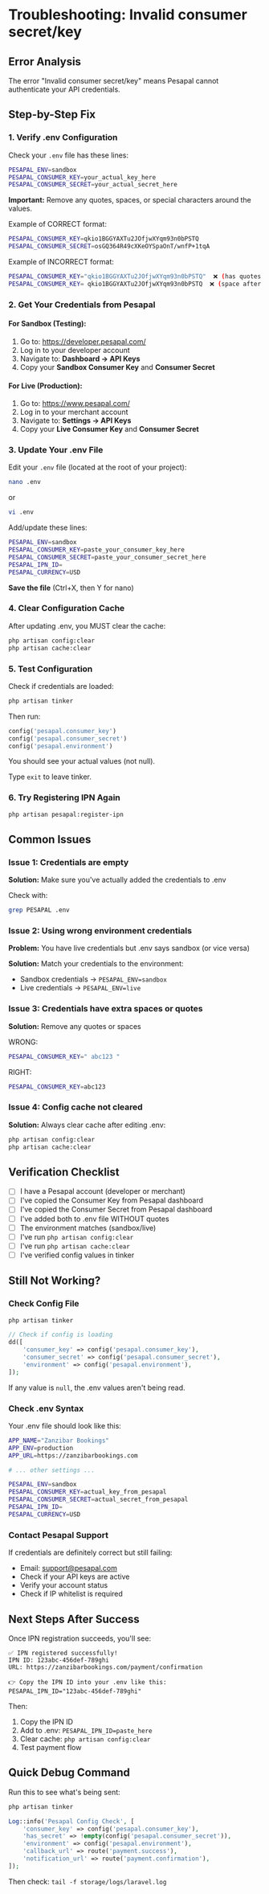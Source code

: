 # Troubleshooting: Invalid consumer secret/key

## Error Analysis
The error "Invalid consumer secret/key" means Pesapal cannot authenticate your API credentials.

## Step-by-Step Fix

### 1. Verify .env Configuration

Check your `.env` file has these lines:
```bash
PESAPAL_ENV=sandbox
PESAPAL_CONSUMER_KEY=your_actual_key_here
PESAPAL_CONSUMER_SECRET=your_actual_secret_here
```

**Important:** Remove any quotes, spaces, or special characters around the values.

Example of CORRECT format:
```bash
PESAPAL_CONSUMER_KEY=qkio1BGGYAXTu2JOfjwXYqm93n0bPSTQ
PESAPAL_CONSUMER_SECRET=osGQ364R49cXKeOYSpaOnT/wnfP+1tqA
```

Example of INCORRECT format:
```bash
PESAPAL_CONSUMER_KEY="qkio1BGGYAXTu2JOfjwXYqm93n0bPSTQ"  ❌ (has quotes)
PESAPAL_CONSUMER_KEY= qkio1BGGYAXTu2JOfjwXYqm93n0bPSTQ  ❌ (space after =)
```

### 2. Get Your Credentials from Pesapal

#### For Sandbox (Testing):
1. Go to: https://developer.pesapal.com/
2. Log in to your developer account
3. Navigate to: **Dashboard → API Keys**
4. Copy your **Sandbox Consumer Key** and **Consumer Secret**

#### For Live (Production):
1. Go to: https://www.pesapal.com/
2. Log in to your merchant account
3. Navigate to: **Settings → API Keys**
4. Copy your **Live Consumer Key** and **Consumer Secret**

### 3. Update Your .env File

Edit your `.env` file (located at the root of your project):

```bash
nano .env
```

or

```bash
vi .env
```

Add/update these lines:
```bash
PESAPAL_ENV=sandbox
PESAPAL_CONSUMER_KEY=paste_your_consumer_key_here
PESAPAL_CONSUMER_SECRET=paste_your_consumer_secret_here
PESAPAL_IPN_ID=
PESAPAL_CURRENCY=USD
```

**Save the file** (Ctrl+X, then Y for nano)

### 4. Clear Configuration Cache

After updating .env, you MUST clear the cache:

```bash
php artisan config:clear
php artisan cache:clear
```

### 5. Test Configuration

Check if credentials are loaded:

```bash
php artisan tinker
```

Then run:
```php
config('pesapal.consumer_key')
config('pesapal.consumer_secret')
config('pesapal.environment')
```

You should see your actual values (not null).

Type `exit` to leave tinker.

### 6. Try Registering IPN Again

```bash
php artisan pesapal:register-ipn
```

## Common Issues

### Issue 1: Credentials are empty
**Solution:** Make sure you've actually added the credentials to .env

Check with:
```bash
grep PESAPAL .env
```

### Issue 2: Using wrong environment credentials
**Problem:** You have live credentials but .env says sandbox (or vice versa)

**Solution:** Match your credentials to the environment:
- Sandbox credentials → `PESAPAL_ENV=sandbox`
- Live credentials → `PESAPAL_ENV=live`

### Issue 3: Credentials have extra spaces or quotes
**Solution:** Remove any quotes or spaces

WRONG:
```bash
PESAPAL_CONSUMER_KEY=" abc123 "
```

RIGHT:
```bash
PESAPAL_CONSUMER_KEY=abc123
```

### Issue 4: Config cache not cleared
**Solution:** Always clear cache after editing .env:
```bash
php artisan config:clear
php artisan cache:clear
```

## Verification Checklist

- [ ] I have a Pesapal account (developer or merchant)
- [ ] I've copied the Consumer Key from Pesapal dashboard
- [ ] I've copied the Consumer Secret from Pesapal dashboard
- [ ] I've added both to .env file WITHOUT quotes
- [ ] The environment matches (sandbox/live)
- [ ] I've run `php artisan config:clear`
- [ ] I've run `php artisan cache:clear`
- [ ] I've verified config values in tinker

## Still Not Working?

### Check Config File

```bash
php artisan tinker
```

```php
// Check if config is loading
dd([
    'consumer_key' => config('pesapal.consumer_key'),
    'consumer_secret' => config('pesapal.consumer_secret'),
    'environment' => config('pesapal.environment'),
]);
```

If any value is `null`, the .env values aren't being read.

### Check .env Syntax

Your .env file should look like this:

```bash
APP_NAME="Zanzibar Bookings"
APP_ENV=production
APP_URL=https://zanzibarbookings.com

# ... other settings ...

PESAPAL_ENV=sandbox
PESAPAL_CONSUMER_KEY=actual_key_from_pesapal
PESAPAL_CONSUMER_SECRET=actual_secret_from_pesapal
PESAPAL_IPN_ID=
PESAPAL_CURRENCY=USD
```

### Contact Pesapal Support

If credentials are definitely correct but still failing:
- Email: support@pesapal.com
- Check if your API keys are active
- Verify your account status
- Check if IP whitelist is required

## Next Steps After Success

Once IPN registration succeeds, you'll see:
```
✅ IPN registered successfully!
IPN ID: 123abc-456def-789ghi
URL: https://zanzibarbookings.com/payment/confirmation

👉 Copy the IPN ID into your .env like this:
PESAPAL_IPN_ID="123abc-456def-789ghi"
```

Then:
1. Copy the IPN ID
2. Add to .env: `PESAPAL_IPN_ID=paste_here`
3. Clear cache: `php artisan config:clear`
4. Test payment flow

## Quick Debug Command

Run this to see what's being sent:

```bash
php artisan tinker
```

```php
Log::info('Pesapal Config Check', [
    'consumer_key' => config('pesapal.consumer_key'),
    'has_secret' => !empty(config('pesapal.consumer_secret')),
    'environment' => config('pesapal.environment'),
    'callback_url' => route('payment.success'),
    'notification_url' => route('payment.confirmation'),
]);
```

Then check: `tail -f storage/logs/laravel.log`

